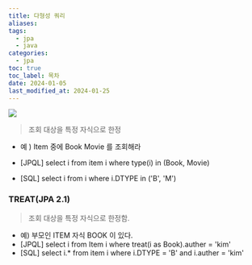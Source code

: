 ```yaml
---
title: 다형성 쿼리
aliases: 
tags:
  - jpa
  - java
categories:
  - jpa
toc: true
toc_label: 목차
date: 2024-01-05
last_modified_at: 2024-01-25
---
```

![](https://i.imgur.com/O7zVhma.png)

> 조회 대상을 특정 자식으로 한정
- 예 ) Item 중에 Book Movie 를 조회해라

- [JPQL]
	select i from item i where type(i) in (Book, Movie)
- [SQL]
	select i from i
	where i.DTYPE in ('B', 'M')

### TREAT(JPA 2.1)
> 조회 대상을 특정 자식으로 한정함.

- 예) 부모인 ITEM 자식 BOOK 이 있다.
- [JPQL]
	select i from Item i
	where treat(i as Book).auther = 'kim'
- [SQL]
	select i.* from item i
	where i.DTYPE = 'B' and i.auther = 'kim'

